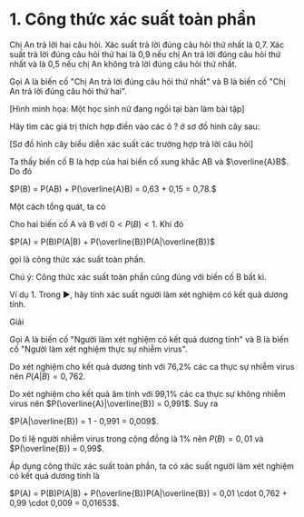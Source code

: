# 1. Công thức xác suất toàn phần

Chị An trả lời hai câu hỏi. Xác suất trả lời đúng câu hỏi thứ nhất là 0,7. Xác suất trả lời đúng câu hỏi thứ hai là 0,9 nếu chị An trả lời đúng câu hỏi thứ nhất và là 0,5 nếu chị An không trả lời đúng câu hỏi thứ nhất.

Gọi A là biến cố "Chị An trả lời đúng câu hỏi thứ nhất" và B là biến cố "Chị An trả lời đúng câu hỏi thứ hai".

[Hình minh họa: Một học sinh nữ đang ngồi tại bàn làm bài tập]

Hãy tìm các giá trị thích hợp điền vào các ô ? ở sơ đồ hình cây sau:

[Sơ đồ hình cây biểu diễn xác suất các trường hợp trả lời câu hỏi]

Ta thấy biến cố B là hợp của hai biến cố xung khắc AB và $\overline{A}B$. Do đó

$P(B) = P(AB) + P(\overline{A}B) = 0,63 + 0,15 = 0,78.$

Một cách tổng quát, ta có

Cho hai biến cố A và B với $0 < P(B) < 1$. Khi đó

$P(A) = P(B)P(A|B) + P(\overline{B})P(A|\overline{B})$

gọi là công thức xác suất toàn phần.

Chú ý: Công thức xác suất toàn phần cũng đúng với biến cố B bất kì.

Ví dụ 1. Trong ▶, hãy tính xác suất người làm xét nghiệm có kết quả dương tính.

Giải

Gọi A là biến cố "Người làm xét nghiệm có kết quả dương tính" và B là biến cố "Người làm xét nghiệm thực sự nhiễm virus".

Do xét nghiệm cho kết quả dương tính với 76,2% các ca thực sự nhiễm virus nên $P(A|B) = 0,762$.

Do xét nghiệm cho kết quả âm tính với 99,1% các ca thực sự không nhiễm virus nên $P(\overline{A}|\overline{B}) = 0,991$. Suy ra

$P(A|\overline{B}) = 1 - 0,991 = 0,009$.

Do tỉ lệ người nhiễm virus trong cộng đồng là 1% nên $P(B) = 0,01$ và $P(\overline{B}) = 0,99$.

Áp dụng công thức xác suất toàn phần, ta có xác suất người làm xét nghiệm có kết quả dương tính là

$P(A) = P(B)P(A|B) + P(\overline{B})P(A|\overline{B}) = 0,01 \cdot 0,762 + 0,99 \cdot 0,009 = 0,01653$.